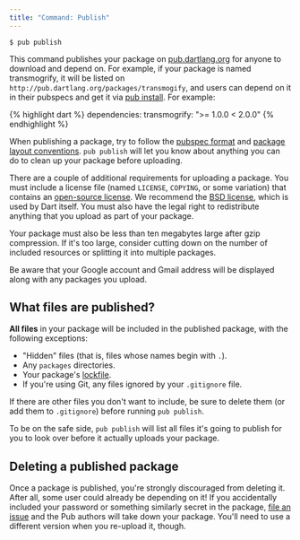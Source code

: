 ```yaml
---
title: "Command: Publish"
---
```


    $ pub publish

This command publishes your package on
[pub.dartlang.org](http://pub.dartlang.org) for anyone to download and depend
on. For example, if your package is named transmogrify, it will be listed on
`http://pub.dartlang.org/packages/transmogify`, and users can depend on it in
their pubspecs and get it via [pub install](pub-install.html). For example:

{% highlight dart %}
dependencies:
  transmogrify: ">= 1.0.0 < 2.0.0"
{% endhighlight %}

When publishing a package, try to follow the [pubspec format](pubspec.html) and
[package layout conventions](package-layout.html). `pub publish` will let you
know about anything you can do to clean up your package before uploading.

There are a couple of additional requirements for uploading a package. You must
include a license file (named `LICENSE`, `COPYING`, or some variation) that
contains an [open-source license](http://opensource.org/). We recommend the [BSD
license](http://opensource.org/licenses/BSD-2-Clause), which is used by Dart
itself. You must also have the legal right to redistribute anything that you
upload as part of your package.

Your package must also be less than ten megabytes large after gzip compression.
If it's too large, consider cutting down on the number of included
resources or splitting it into multiple packages.

Be aware that your Google account and Gmail address will be displayed along with
any packages you upload.

## What files are published?

**All files** in your package will be included in the published package, with
the following exceptions:

* "Hidden" files (that is, files whose names begin with `.`).
* Any `packages` directories.
* Your package's [lockfile](glossary.html#lockfile).
* If you're using Git, any files ignored by your `.gitignore` file.

If there are other files you don't want to include, be sure to delete them (or
add them to `.gitignore`) before running `pub publish`.

To be on the safe side, `pub publish` will list all files it's going to publish
for you to look over before it actually uploads your package.

## Deleting a published package

Once a package is published, you're strongly discouraged from deleting it. After
all, some user could already be depending on it! If you accidentally included
your password or something similarly secret in the package, [file an
issue][delete-request] and the Pub authors will take down your package. You'll
need to use a different version when you re-upload it, though.

[delete-request]: http://code.google.com/p/dart/issues/entry?summary=Request%20to%20delete%20package%20from%20pub&status=Triaged&labels=Type-Task,Priority-Medium,Area-Pub,Pub-DeleteRequest
